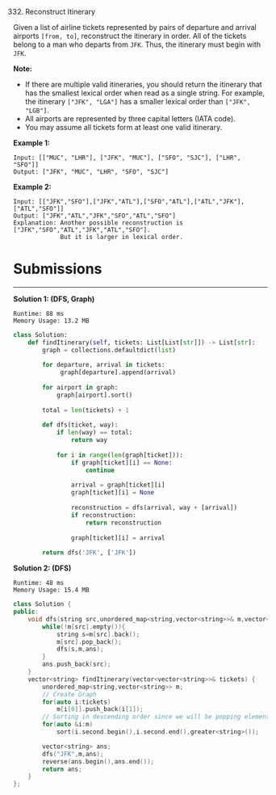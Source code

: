 332. Reconstruct Itinerary

Given a list of airline tickets represented by pairs of departure and arrival airports `[from, to]`, reconstruct the itinerary in order. All of the tickets belong to a man who departs from `JFK`. Thus, the itinerary must begin with `JFK`.

**Note:**

* If there are multiple valid itineraries, you should return the itinerary that has the smallest lexical order when read as a single string. For example, the itinerary `["JFK", "LGA"]` has a smaller lexical order than `["JFK", "LGB"]`.
* All airports are represented by three capital letters (IATA code).
* You may assume all tickets form at least one valid itinerary.

**Example 1:**
```
Input: [["MUC", "LHR"], ["JFK", "MUC"], ["SFO", "SJC"], ["LHR", "SFO"]]
Output: ["JFK", "MUC", "LHR", "SFO", "SJC"]
```

**Example 2:**
```
Input: [["JFK","SFO"],["JFK","ATL"],["SFO","ATL"],["ATL","JFK"],["ATL","SFO"]]
Output: ["JFK","ATL","JFK","SFO","ATL","SFO"]
Explanation: Another possible reconstruction is ["JFK","SFO","ATL","JFK","ATL","SFO"].
             But it is larger in lexical order.
```

# Submissions
---
**Solution 1: (DFS, Graph)**
```
Runtime: 88 ms
Memory Usage: 13.2 MB
```
```python
class Solution:
    def findItinerary(self, tickets: List[List[str]]) -> List[str]:
        graph = collections.defaultdict(list)
        
        for departure, arrival in tickets:
             graph[departure].append(arrival)
                
        for airport in graph:
            graph[airport].sort()
                
        total = len(tickets) + 1
        
        def dfs(ticket, way):
            if len(way) == total:
                return way
            
            for i in range(len(graph[ticket])):
                if graph[ticket][i] == None:
                    continue
                    
                arrival = graph[ticket][i]
                graph[ticket][i] = None
                
                reconstruction = dfs(arrival, way + [arrival])
                if reconstruction:
                    return reconstruction
                
                graph[ticket][i] = arrival
                
        return dfs('JFK', ['JFK'])
```

**Solution 2: (DFS)**
```
Runtime: 48 ms
Memory Usage: 15.4 MB
```
```c++
class Solution {
public:
    void dfs(string src,unordered_map<string,vector<string>>& m,vector<string>& ans){
        while(!m[src].empty()){
            string s=m[src].back();
            m[src].pop_back();
            dfs(s,m,ans);
        }
        ans.push_back(src);
    }
    vector<string> findItinerary(vector<vector<string>>& tickets) {
        unordered_map<string,vector<string>> m;
        // Create Graph
        for(auto i:tickets)
            m[i[0]].push_back(i[1]);
        // Sorting in descending order since we will be popping elements from the end
        for(auto &i:m)
            sort(i.second.begin(),i.second.end(),greater<string>());  

        vector<string> ans;
        dfs("JFK",m,ans);
        reverse(ans.begin(),ans.end());
        return ans;
    }
};
```